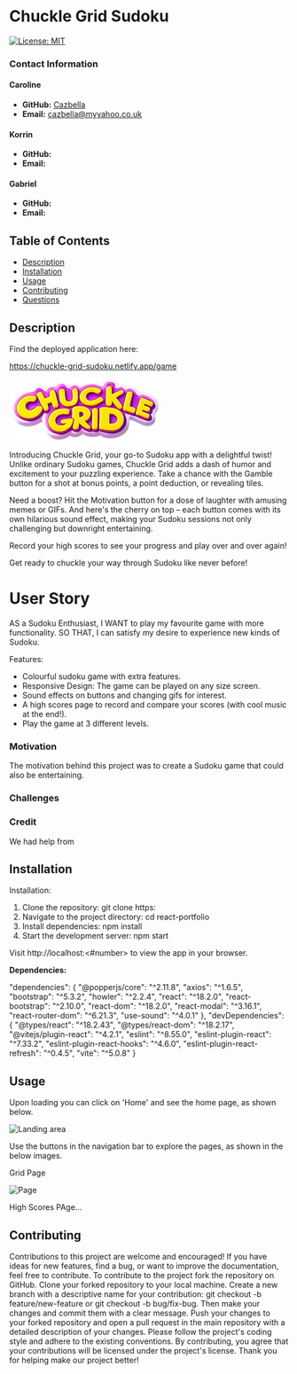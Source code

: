 # Chuckle Grid Sudoku

[![License: MIT](https://img.shields.io/badge/License-MIT-yellow.svg)](https://opensource.org/licenses/MIT)

### Contact Information

#### Caroline 

- **GitHub:** [Cazbella](https://github.com/Cazbella)
- **Email:** cazbella@myyahoo.co.uk

#### Korrin

- **GitHub:** []()
- **Email:** 

#### Gabriel

- **GitHub:** []()
- **Email:** 




## Table of Contents
- [Description](#description)
- [Installation](#installation)
- [Usage](#usage)
- [Contributing](#contributing)
- [Questions](#questions)


## Description

Find the deployed application here: 

https://chuckle-grid-sudoku.netlify.app/game

![Logo](./src/assets/images/logo_transformed@0.25x.png)

Introducing Chuckle Grid, your go-to Sudoku app with a delightful twist! Unlike ordinary Sudoku games, Chuckle Grid adds a dash of humor and excitement to your puzzling experience. Take a chance with the Gamble button for a shot at bonus points, a point deduction, or revealing tiles. 

Need a boost? Hit the Motivation button for a dose of laughter with amusing memes or GIFs. And here's the cherry on top – each button comes with its own hilarious sound effect, making your Sudoku sessions not only challenging but downright entertaining. 

Record your high scores to see your progress and play over and over again!

Get ready to chuckle your way through Sudoku like never before!


# User Story

AS a Sudoku Enthusiast,
I WANT to play my favourite game with more functionality.
SO THAT,  I can satisfy my desire to experience new kinds of Sudoku.


Features:
- Colourful sudoku game with extra features.
- Responsive Design: The game can be played on any size screen.
- Sound effects on buttons and changing gifs for interest.
- A high scores page to record and compare your scores (with cool music at the end!).
- Play the game at 3 different levels.

### Motivation

The motivation behind this project was to create a Sudoku game that could also be entertaining.

### Challenges



### Credit

We had help from 

## Installation
Installation:
1. Clone the repository: git clone https:
2. Navigate to the project directory: cd react-portfolio
3. Install dependencies: npm install
4. Start the development server: npm start

Visit http://localhost:<#number> to view the app in your browser.

**Dependencies:**

  "dependencies": {
    "@popperjs/core": "^2.11.8",
    "axios": "^1.6.5",
    "bootstrap": "^5.3.2",
    "howler": "^2.2.4",
    "react": "^18.2.0",
    "react-bootstrap": "^2.10.0",
    "react-dom": "^18.2.0",
    "react-modal": "^3.16.1",
    "react-router-dom": "^6.21.3",
    "use-sound": "^4.0.1"
  },
  "devDependencies": {
    "@types/react": "^18.2.43",
    "@types/react-dom": "^18.2.17",
    "@vitejs/plugin-react": "^4.2.1",
    "eslint": "^8.55.0",
    "eslint-plugin-react": "^7.33.2",
    "eslint-plugin-react-hooks": "^4.6.0",
    "eslint-plugin-react-refresh": "^0.4.5",
    "vite": "^5.0.8"
  }


## Usage

Upon loading you can click on 'Home' and see the home page, as shown below. 

![Landing area](./src/assets/images/landing-area-react.png)

Use the buttons in the navigation bar to explore the pages, as shown in the below images.

Grid Page

![Page](./src/assets/images/NAME.png)

High Scores PAge...



## Contributing
Contributions to this project are welcome and encouraged! If you have ideas for new features, find a bug, or want to improve the documentation, feel free to contribute. To contribute to the project fork the repository on GitHub. Clone your forked repository to your local machine. Create a new branch with a descriptive name for your contribution: git checkout -b feature/new-feature or git checkout -b bug/fix-bug. Then make your changes and commit them with a clear message. Push your changes to your forked repository and open a pull request in the main repository with a detailed description of your changes. Please follow the project's coding style and adhere to the existing conventions. By contributing, you agree that your contributions will be licensed under the project's license. Thank you for helping make our project better!